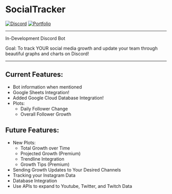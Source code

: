# SocialTracker

[![Discord](https://img.shields.io/badge/Discord-Join-blue)](http://www.discord.gg/f7bk4yU)
[![Portfolio](https://img.shields.io/badge/Portfolio-Read-yellow)](http://www.alexarcasoy.com/)

---

In-Development Discord Bot

Goal: To track YOUR social media growth and update your team through beautiful graphs and charts on Discord!

---

## Current Features:
* Bot information when mentioned
* Google Sheets Integration!
* Added Google Cloud Database Integration!
* Plots:
  * Daily Follower Change
  * Overall Follower Growth

## Future Features:
* New Plots:
  * Total Growth over Time
  * Projected Growth (Premium)
  * Trendline Integration
  * Growth Tips (Premium)
* Sending Growth Updates to Your Desired Channels
* Tracking your Instagram Data
* Database Integration
* Use APIs to expand to Youtube, Twitter, and Twitch Data
